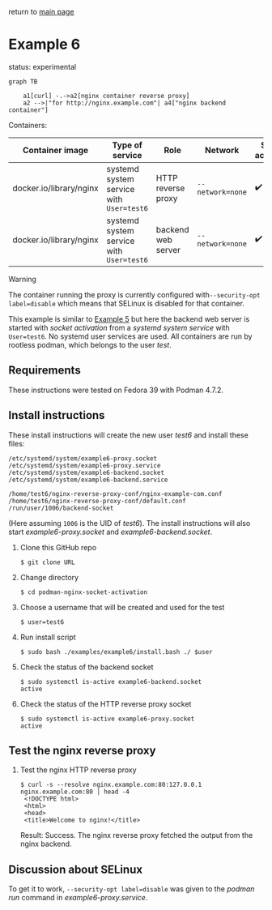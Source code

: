 return to [main page](../..)

# Example 6

status: experimental

``` mermaid
graph TB

    a1[curl] -.->a2[nginx container reverse proxy]
    a2 -->|"for http://nginx.example.com"| a4["nginx backend container"]
```

Containers:

| Container image | Type of service | Role | Network | Socket activation | SELinux |
| --              | --              | --   | --      | --                | --      |
| docker.io/library/nginx | systemd system service with `User=test6` | HTTP reverse proxy | `--network=none` | :heavy_check_mark: | disabled |
| docker.io/library/nginx | systemd system service with `User=test6` | backend web server | `--network=none` | :heavy_check_mark: | enabled |

> [!WARNING]  
> The container running the proxy is currently configured with`--security-opt label=disable` which means that SELinux is disabled for that container.

This example is similar to [Example 5](../example5) but here the backend web server is
started with _socket activation_ from a _systemd system service_ with `User=test6`.
No systemd user services are used.
All containers are run by rootless podman, which belongs to the user _test_.

## Requirements

These instructions were tested on Fedora 39 with Podman 4.7.2.

## Install instructions

These install instructions will create the new user _test6_ and install these files:

```
/etc/systemd/system/example6-proxy.socket
/etc/systemd/system/example6-proxy.service
/etc/systemd/system/example6-backend.socket
/etc/systemd/system/example6-backend.service

/home/test6/nginx-reverse-proxy-conf/nginx-example-com.conf
/home/test6/nginx-reverse-proxy-conf/default.conf
/run/user/1006/backend-socket
```
(Here assuming `1006` is the UID of _test6_).
The install instructions will also start _example6-proxy.socket_ and _example6-backend.socket_.

1. Clone this GitHub repo
   ```
   $ git clone URL
   ```
2. Change directory
   ```
   $ cd podman-nginx-socket-activation
   ```
3. Choose a username that will be created and used for the test
   ```
   $ user=test6
   ```
4. Run install script
   ```
   $ sudo bash ./examples/example6/install.bash ./ $user
   ```
5. Check the status of the backend socket
   ```
   $ sudo systemctl is-active example6-backend.socket
   active
   ```
6. Check the status of the HTTP reverse proxy socket
   ```
   $ sudo systemctl is-active example6-proxy.socket
   active
   ```

## Test the nginx reverse proxy

1. Test the nginx HTTP reverse proxy
   ```
   $ curl -s --resolve nginx.example.com:80:127.0.0.1 nginx.example.com:80 | head -4
    <!DOCTYPE html>
    <html>
    <head>
    <title>Welcome to nginx!</title>
   ```
   Result: Success. The nginx reverse proxy fetched the output from the nginx backend.

## Discussion about SELinux

To get it to work, `--security-opt label=disable` was given to the _podman run_ command in _example6-proxy.service_.
